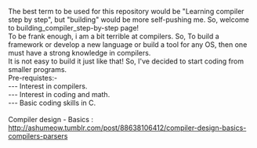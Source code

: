 The best term to be used for this repository would be "Learning compiler step by step", but "building" would be more self-pushing me. So, welcome to building_compiler_step-by-step page! <br>
To be frank enough, i am a bit terrible at compilers. So, To build a framework or develop a new language or build a tool for any OS, then one must have a strong knowledge in compilers. <br>
It is not easy to build it just like that! So, I've decided to start coding from smaller programs. <br>
Pre-requistes:-<br>
--- Interest in compilers. <br>
--- Interest in coding and math.<br>
--- Basic coding skills in C.<br>
<br>
Compiler design - Basics : http://ashumeow.tumblr.com/post/88638106412/compiler-design-basics-compilers-parsers
<br>
